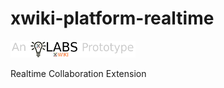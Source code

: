# xwiki-platform-realtime

[![XWiki labs logo](https://raw.githubusercontent.com/xwiki-labs/xwiki-labs-logo/master/projects/xwikilabs/xwikilabsprototype.png "XWiki labs")](https://labs.xwiki.com/xwiki/bin/view/Projects/XWikiLabsPrototype)

Realtime Collaboration Extension
